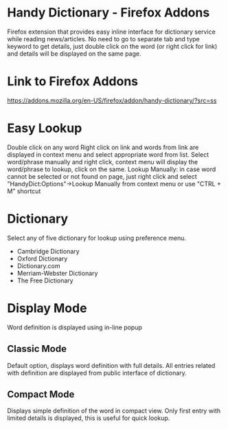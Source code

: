 # Handy Dictionary - Firefox Addons

Firefox extension that provides easy inline interface for dictionary service while reading news/articles.
No need to go to separate tab and type keyword to get details, just double click on the word (or right click for link) and details will be displayed on the same page.

# Link to Firefox Addons
https://addons.mozilla.org/en-US/firefox/addon/handy-dictionary/?src=ss

# Easy Lookup
Double click on any word
Right click on link and words from link are displayed in context menu and select appropriate word from list.
Select word/phrase manually and right click, context menu will display the word/phrase to lookup, click on the same.
Lookup Manually: in case word cannot be selected or not found on page, just right click and select "HandyDict:Options"->Lookup Manually from context menu or use "CTRL + M" shortcut

# Dictionary
Select any of five dictionary for lookup using preference menu.
* Cambridge Dictionary
* Oxford Dictionary
* Dictionary.com
* Merriam-Webster Dictionary
* The Free Dictionary

# Display Mode
Word definition is displayed using in-line popup
## Classic Mode
Default option, displays word definition with full details.
All entries related with definition are displayed from public interface of dictionary.
## Compact Mode
Displays simple definition of the word in compact view.
Only first entry with limited details is displayed, this is useful for quick lookup.

